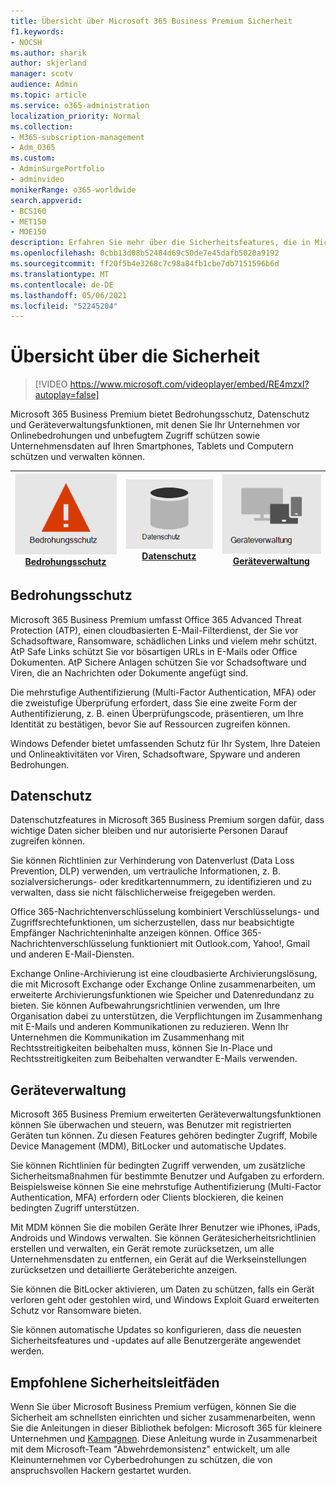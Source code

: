 ```yaml
---
title: Übersicht über Microsoft 365 Business Premium Sicherheit
f1.keywords:
- NOCSH
ms.author: sharik
author: skjerland
manager: scotv
audience: Admin
ms.topic: article
ms.service: o365-administration
localization_priority: Normal
ms.collection:
- M365-subscription-management
- Adm_O365
ms.custom:
- AdminSurgePortfolio
- adminvideo
monikerRange: o365-worldwide
search.appverid:
- BCS160
- MET150
- MOE150
description: Erfahren Sie mehr über die Sicherheitsfeatures, die in Microsoft 365 Business enthalten sind.
ms.openlocfilehash: 0cbb13d08b52484d69c50de7e45dafb5020a9192
ms.sourcegitcommit: ff20f5b4e3268c7c98a84fb1cbe7db7151596b6d
ms.translationtype: MT
ms.contentlocale: de-DE
ms.lasthandoff: 05/06/2021
ms.locfileid: "52245204"
---
```

# <a name="overview-of-security"></a>Übersicht über die Sicherheit

> [!VIDEO https://www.microsoft.com/videoplayer/embed/RE4mzxI?autoplay=false]

Microsoft 365 Business Premium bietet Bedrohungsschutz, Datenschutz und Geräteverwaltungsfunktionen, mit denen Sie Ihr Unternehmen vor Onlinebedrohungen und unbefugtem Zugriff schützen sowie Unternehmensdaten auf Ihren Smartphones, Tablets und Computern schützen und verwalten können.

|![Bedrohungsschutz](../media/m365-business-security-threat-protection.png)<br/>[Bedrohungsschutz](#threat-protection)|![Zusammenarbeit mit einem Client](../media/m365-business-security-data-protection.png) <br/>[Datenschutz](#data-protection) | ![Geräteverwaltung](../media/m365-business-security-device-management.png) <br/>[Geräteverwaltung](#device-management) |
|--|--|--|

## <a name="threat-protection"></a>Bedrohungsschutz

Microsoft 365 Business Premium umfasst Office 365 Advanced Threat Protection (ATP), einen cloudbasierten E-Mail-Filterdienst, der Sie vor Schadsoftware, Ransomware, schädlichen Links und vielem mehr schützt. AtP Safe Links schützt Sie vor bösartigen URLs in E-Mails oder Office Dokumenten. AtP Sichere Anlagen schützen Sie vor Schadsoftware und Viren, die an Nachrichten oder Dokumente angefügt sind.

Die mehrstufige Authentifizierung (Multi-Factor Authentication, MFA) oder die zweistufige Überprüfung erfordert, dass Sie eine zweite Form der Authentifizierung, z. B. einen Überprüfungscode, präsentieren, um Ihre Identität zu bestätigen, bevor Sie auf Ressourcen zugreifen können.  

Windows Defender bietet umfassenden Schutz für Ihr System, Ihre Dateien und Onlineaktivitäten vor Viren, Schadsoftware, Spyware und anderen Bedrohungen.

## <a name="data-protection"></a>Datenschutz

Datenschutzfeatures in Microsoft 365 Business Premium sorgen dafür, dass wichtige Daten sicher bleiben und nur autorisierte Personen Darauf zugreifen können.

Sie können Richtlinien zur Verhinderung von Datenverlust (Data Loss Prevention, DLP) verwenden, um vertrauliche Informationen, z. B. sozialversicherungs- oder kreditkartennummern, zu identifizieren und zu verwalten, dass sie nicht fälschlicherweise freigegeben werden. 

Office 365-Nachrichtenverschlüsselung kombiniert Verschlüsselungs- und Zugriffsrechtefunktionen, um sicherzustellen, dass nur beabsichtigte Empfänger Nachrichteninhalte anzeigen können. Office 365-Nachrichtenverschlüsselung funktioniert mit Outlook.com, Yahoo!, Gmail und anderen E-Mail-Diensten.

Exchange Online-Archivierung ist eine cloudbasierte Archivierungslösung, die mit Microsoft Exchange oder Exchange Online zusammenarbeiten, um erweiterte Archivierungsfunktionen wie Speicher und Datenredundanz zu bieten. Sie können Aufbewahrungsrichtlinien verwenden, um Ihre Organisation dabei zu unterstützen, die Verpflichtungen im Zusammenhang mit E-Mails und anderen Kommunikationen zu reduzieren. Wenn Ihr Unternehmen die Kommunikation im Zusammenhang mit Rechtsstreitigkeiten beibehalten muss, können Sie In-Place und Rechtsstreitigkeiten zum Beibehalten verwandter E-Mails verwenden.

## <a name="device-management"></a>Geräteverwaltung

Microsoft 365 Business Premium erweiterten Geräteverwaltungsfunktionen können Sie überwachen und steuern, was Benutzer mit registrierten Geräten tun können. Zu diesen Features gehören bedingter Zugriff, Mobile Device Management (MDM), BitLocker und automatische Updates.

Sie können Richtlinien für bedingten Zugriff verwenden, um zusätzliche Sicherheitsmaßnahmen für bestimmte Benutzer und Aufgaben zu erfordern. Beispielsweise können Sie eine mehrstufige Authentifizierung (Multi-Factor Authentication, MFA) erfordern oder Clients blockieren, die keinen bedingten Zugriff unterstützen.

Mit MDM können Sie die mobilen Geräte Ihrer Benutzer wie iPhones, iPads, Androids und Windows verwalten. Sie können Gerätesicherheitsrichtlinien erstellen und verwalten, ein Gerät remote zurücksetzen, um alle Unternehmensdaten zu entfernen, ein Gerät auf die Werkseinstellungen zurücksetzen und detaillierte Geräteberichte anzeigen. 

Sie können die BitLocker aktivieren, um Daten zu schützen, falls ein Gerät verloren geht oder gestohlen wird, und Windows Exploit Guard erweiterten Schutz vor Ransomware bieten.

Sie können automatische Updates so konfigurieren, dass die neuesten Sicherheitsfeatures und -updates auf alle Benutzergeräte angewendet werden. 

## <a name="recommended-security-guidance"></a>Empfohlene Sicherheitsleitfäden

Wenn Sie über Microsoft Business Premium verfügen, können Sie die Sicherheit am schnellsten einrichten und sicher zusammenarbeiten, wenn Sie die Anleitungen in dieser Bibliothek befolgen: Microsoft 365 für kleinere Unternehmen und [Kampagnen](../campaigns/index.md). Diese Anleitung wurde in Zusammenarbeit mit dem Microsoft-Team "Abwehrdemonsistenz" entwickelt, um alle Kleinunternehmen vor Cyberbedrohungen zu schützen, die von anspruchsvollen Hackern gestartet wurden.